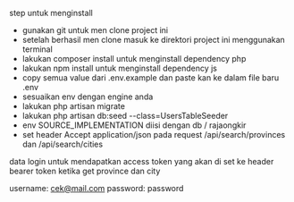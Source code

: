 step untuk menginstall

- gunakan git untuk men clone project ini
- setelah berhasil men clone masuk ke direktori project ini menggunakan terminal
- lakukan composer install untuk menginstall dependency php
- lakukan npm install untuk menginstall dependency js
- copy semua value dari .env.example dan paste kan ke dalam file baru .env
- sesuaikan env dengan engine anda
- lakukan php artisan migrate
- lakukan php artisan db:seed --class=UsersTableSeeder
- env SOURCE_IMPLEMENTATION diisi dengan db / rajaongkir
- set header Accept application/json pada request /api/search/provinces dan /api/search/cities

data login untuk mendapatkan access token yang akan di set ke header bearer token ketika get province dan city

username: cek@mail.com
password: password